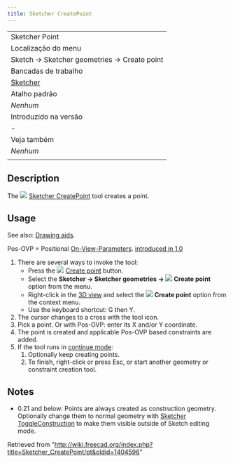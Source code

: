 ```yaml
---
title: Sketcher CreatePoint
---
```

|  |
| --- |
| Sketcher Point |
| Localização do menu |
| Sketch → Sketcher geometries → Create point |
| Bancadas de trabalho |
| [Sketcher](/Sketcher_Workbench/pt "Sketcher Workbench/pt") |
| Atalho padrão |
| *Nenhum* |
| Introduzido na versão |
| - |
| Veja também |
| *Nenhum* |
|  |

## Description

The ![](/images/Sketcher_CreatePoint.svg) [Sketcher CreatePoint](/Sketcher_CreatePoint "Sketcher CreatePoint") tool creates a point.

## Usage

See also: [Drawing aids](/Sketcher_Workbench#Drawing_aids "Sketcher Workbench").

Pos-OVP = Positional [On-View-Parameters](/Sketcher_Preferences#General "Sketcher Preferences"). [introduced in 1.0](/Release_notes_1.0 "Release notes 1.0")

1. There are several ways to invoke the tool:
   * Press the ![](/images/Sketcher_CreatePoint.svg) [Create point](/Sketcher_CreatePoint "Sketcher CreatePoint") button.
   * Select the **Sketcher → Sketcher geometries → ![](/images/Sketcher_CreatePoint.svg) Create point** option from the menu.
   * Right-click in the [3D view](/3D_view "3D view") and select the **![](/images/Sketcher_CreatePoint.svg) Create point** option from the context menu.
   * Use the keyboard shortcut: G then Y.
2. The cursor changes to a cross with the tool icon.
3. Pick a point. Or with Pos-OVP: enter its X and/or Y coordinate.
4. The point is created and applicable Pos-OVP based constraints are added.
5. If the tool runs in [continue mode](/Sketcher_Workbench#Continue_modes "Sketcher Workbench"):
   1. Optionally keep creating points.
   2. To finish, right-click or press Esc, or start another geometry or constraint creation tool.

## Notes

* 0.21 and below: Points are always created as construction geometry. Optionally change them to normal geometry with [Sketcher ToggleConstruction](/Sketcher_ToggleConstruction "Sketcher ToggleConstruction") to make them visible outside of Sketch editing mode.

Retrieved from "<http://wiki.freecad.org/index.php?title=Sketcher_CreatePoint/pt&oldid=1404596>"
